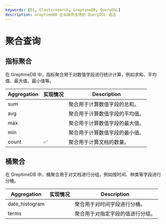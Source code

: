 ```yaml
---
keywords: [ES, Elasticsearch, GreptimeDB, QueryDSL]
description: GreptimeDB 企业版所支持的 QueryDSL 语法
---
```


# 聚合查询

## 指标聚合

在 GreptimeDB 中，指标聚合用于对数值字段进行统计计算，例如求和、平均值、最大值、最小值等。

| Aggregation | 实现情况 | Description                    |
| ----------- | -------- | ------------------------------ |
| sum         |          | 聚合用于计算数值字段的总和。   |
| avg         |          | 聚合用于计算数值字段的平均值。 |
| max         |          | 聚合用于计算数值字段的最大值。 |
| min         |          | 聚合用于计算数值字段的最小值。 |
| count       | ✅       | 聚合用于计算文档的数量。       |

## 桶聚合

在 GreptimeDB 中，桶聚合用于对文档进行分组，例如按时间、种类等字段进行分桶。

| Aggregation    | 实现情况 | Description                      |
| -------------- | -------- | -------------------------------- |
| date_histogram |          | 聚合用于对时间字段进行分桶。     |
| terms          |          | 聚合用于对指定字段的值进行分组。 |
